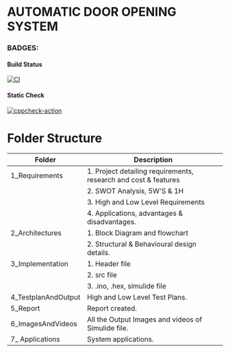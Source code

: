 # AUTOMATIC DOOR OPENING SYSTEM

 ### BADGES:
 #### Build Status
  [![CI](https://github.com/DeepikaR24/M2-EmbSys/actions/workflows/build.yml/badge.svg)](https://github.com/DeepikaR24/M2-EmbSys/actions/workflows/build.yml)
 #### Static Check
  [![cppcheck-action](https://github.com/DeepikaR24/M2-EmbSys/actions/workflows/cpp.yml/badge.svg)](https://github.com/DeepikaR24/M2-EmbSys/actions/workflows/cpp.yml)
 # Folder Structure
   | Folder               |            	Description                        |
   |----------------------|------------------------------------------------
   | 1_Requirements	      | 1. Project detailing requirements, research and cost & features
   |                      | 2. SWOT Analysis, 5W'S & 1H
   |                      | 3. High and Low Level Requirements
   |                      | 4. Applications, advantages & disadvantages. 
   | 2_Architectures      | 1. Block Diagram and flowchart
   |                      | 2. Structural & Behavioural design details.
   | 3_Implementation     |	1. Header file
   |                      | 2. src file
   |                      | 3. .ino, .hex, simulide file
   | 4_TestplanAndOutput 	| High and Low Level Test Plans.
   | 5_Report             | Report created.
   | 6_ImagesAndVideos    | All the Output Images and videos of Simulide file.
   | 7_ Applications      | System applications.
   
